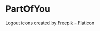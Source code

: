 # PartOfYou

<a href="https://www.flaticon.com/free-icons/logout" title="logout icons">Logout icons created by Freepik - Flaticon</a>
